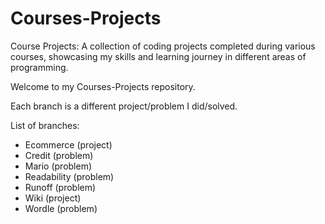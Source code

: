 # Courses-Projects
Course Projects: A collection of coding projects completed during various courses, showcasing my skills and learning journey in different areas of programming.

Welcome to my Courses-Projects repository.

Each branch is a different project/problem I did/solved.

List of branches:
- Ecommerce (project)
- Credit (problem)
- Mario (problem)
- Readability (problem)
- Runoff (problem)
- Wiki (project)
- Wordle (problem)


